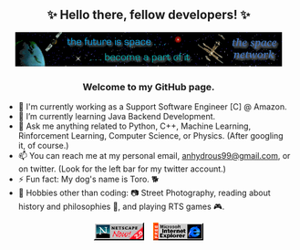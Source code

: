 
<h2><center>✨ Hello there, fellow developers! ✨</center></h2>

<p align="center">
  <img src="images/space-network-1998.gif" />
</p>

<h3><center>Welcome to my GitHub page.</center></h3>

- 🔭 I'm currently working as a Support Software Engineer [C] @ Amazon.
- 🌱 I’m currently learning Java Backend Development.
- 💬 Ask me anything related to Python, C++, Machine Learning, Rinforcement Learning, Computer Science, or Physics. (After googling it, of course.)
- 📫 You can reach me at my personal email, anhydrous99@gmail.com, or on twitter. (Look for the left bar for my twitter account.)
- ⚡ Fun fact:  My dog's name is Toro. 🐕
- 📖 Hobbies other than coding: 📷 Street Photography, reading about history and philosophies 🤔, and playing RTS games 🎮.

<p align="center">
  <img src="images/netscape-1995.gif" />
  <span>&nbsp;&nbsp;</span>
  <img src="images/internet-explorer-1996.gif" />
</p>

<!--
**anhydrous99/anhydrous99** is a ✨ _special_ ✨ repository because its `README.md` (this file) appears on your GitHub profile.

Here are some ideas to get you started:

- 🔭 I’m currently working on ...
- 🌱 I’m currently learning ...
- 👯 I’m looking to collaborate on ...
- 🤔 I’m looking for help with ...
- 💬 Ask me about ...
- 📫 How to reach me: ...
- 😄 Pronouns: ...
- ⚡ Fun fact: ...
-->
